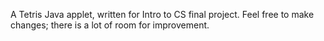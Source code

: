 A Tetris Java applet, written for Intro to CS final project. 
Feel free to make changes; there is a lot of room for improvement.

